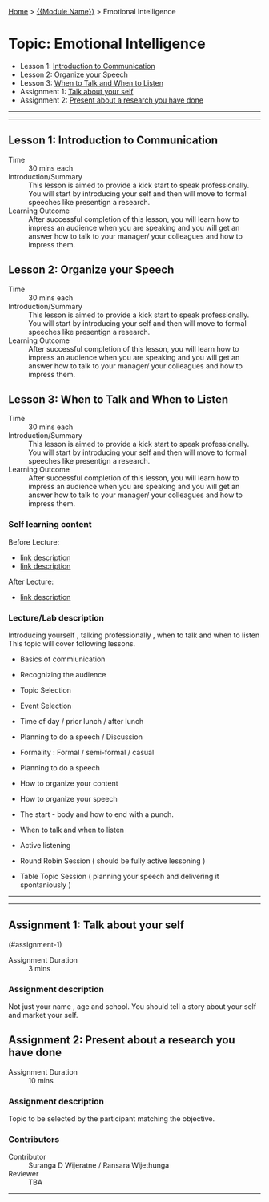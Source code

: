 [Home](../README.md) > [{{Module Name}}](./README.md) > Emotional Intelligence

# Topic: Emotional Intelligence

* Lesson 1: [Introduction to Communication](#lesson-1-Introduction-to-Communication)
* Lesson 2: [Organize your Speech](#lesson-2-Organize-your-Speech)
* Lesson 3: [When to Talk and When to Listen](#lesson-3-When-to-Talk-and-When-to-Listen)
* Assignment 1: [Talk about your self](#assignment-1-talk-about-your-self)
* Assignment 2: [Present about a research you have done](#assignment-2-present-about-a-research-you-have-done)

---
---

## Lesson 1: Introduction to Communication

<dl>
<dt>Time</dt>
<dd>30 mins each</dd>
<dt>Introduction/Summary</dt>
<dd>This lesson is aimed to provide a kick start to speak professionally. You will start by introducing your self and then will move to formal speeches like presentign a research.</dd>
<dt>Learning Outcome</dt>
<dd>After successful completion of this lesson, you will learn how to impress an audience when you are speaking and you will get an answer how to talk to your manager/ your colleagues and how to impress them.</dd>
</dl>


## Lesson 2: Organize your Speech

<dl>
<dt>Time</dt>
<dd>30 mins each</dd>
<dt>Introduction/Summary</dt>
<dd>This lesson is aimed to provide a kick start to speak professionally. You will start by introducing your self and then will move to formal speeches like presentign a research.</dd>
<dt>Learning Outcome</dt>
<dd>After successful completion of this lesson, you will learn how to impress an audience when you are speaking and you will get an answer how to talk to your manager/ your colleagues and how to impress them.</dd>
</dl>

## Lesson 3: When to Talk and When to Listen

<dl>
<dt>Time</dt>
<dd>30 mins each</dd>
<dt>Introduction/Summary</dt>
<dd>This lesson is aimed to provide a kick start to speak professionally. You will start by introducing your self and then will move to formal speeches like presentign a research.</dd>
<dt>Learning Outcome</dt>
<dd>After successful completion of this lesson, you will learn how to impress an audience when you are speaking and you will get an answer how to talk to your manager/ your colleagues and how to impress them.</dd>
</dl>

### Self learning content

Before Lecture:

* [link description](./#)
* [link description](./#)

After Lecture:

* [link description](./#)


### Lecture/Lab description

Introducing yourself , talking professionally , when to talk and when to listen
This topic will cover following lessons.

* Basics of commiunication
* Recognizing the audience
* Topic Selection
* Event Selection
* Time of day / prior lunch / after lunch
* Planning to do a speech / Discussion
* Formality : Formal / semi-formal / casual

* Planning to do a speech
* How to organize your content
* How to organize your speech
* The start - body and how to end with a punch.

* When to talk and when to listen
* Active listening
* Round Robin Session ( should be fully active lessoning )
* Table Topic Session ( planning your speech and delivering it spontaniously )

---
---

## Assignment 1: Talk about your self
(#assignment-1)

<dl>
<dt>Assignment Duration</dt>
<dd>3 mins</dd>
</dl>

### Assignment description

Not just your name , age and school. You should tell a story about your self and market your self.


## Assignment 2: Present about a research you have done

<dl>
<dt>Assignment Duration</dt>
<dd>10 mins</dd>
</dl>

### Assignment description

Topic to be selected by the participant matching the objective.


### Contributors

<dl>
<dt>Contributor</dt>
<dd>Suranga D Wijeratne / Ransara Wijethunga</dd>
<dt>Reviewer</dt>
<dd>TBA</dd>
</dl>

---

